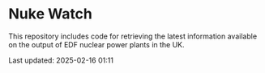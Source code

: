 # Nuke Watch

This repository includes code for retrieving the latest information available on the output of EDF nuclear power plants in the UK.

Last updated: 2025-02-16 01:11